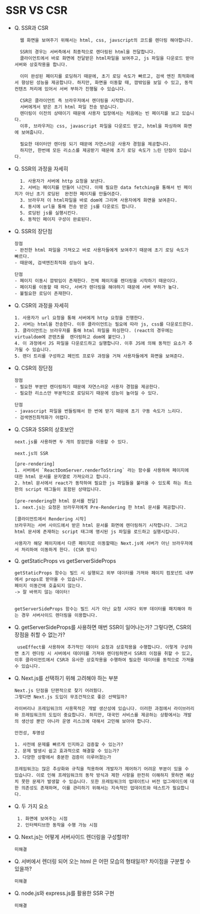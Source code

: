 # SSR VS CSR

- Q. SSR과 CSR

  ```
    웹 화면을 보여주기 위해서는 html, css, javscript의 코드를 렌더링 해야합니다.

    SSR의 경우는 서버측에서 최종적으로 렌더링된 html을 전달합니다.
    클라이언트에서 바로 화면에 전달받은 html파일을 보여주고, js 파일을 다운로드 받아 서버와 상호작용을 합니다.
    
    이미 완성된 페이지를 로딩하기 때문에, 초기 로딩 속도가 빠르고, 검색 엔진 최적화에서 향상된 성능을 제공합니다. 하지만, 화면을 이동할 때, 깜밖임을 보일 수 있고, 동적 컨텐츠 처리에 있어서 서버 부하가 진행될 수 있습니다.

    CSR은 클라이언트 즉 브라우저에서 렌더링을 시작합니다. 
    서버에게서 받은 초기 html 파일 전송 받습니다. 
    렌더링이 이전의 상태이기 때문에 사용자 입장에서는 처음에는 빈 페이지를 보고 있습니다. 
    이후, 브라우저는 css, javascript 파일을 다운로드 받고, html을 파싱하여 화면에 보여줍니다.

    필요한 데이터만 렌더링 되기 때문에 자연스러운 사용자 경험을 제공합니다.
    하지만, 한번에 모든 리소스를 제공받기 때문에 초기 로딩 속도가 느린 단점이 있습니다.
  ```

- Q. SSR의 과정을 자세히

  ```
    1. 사용자가 서버에 http 요청을 보낸다.
    2. 서버는 페이지를 만들어 나간다. 이때 필요한 data fetching을 통해서 빈 페이지가 아닌 초기 로딩된  완전한 페이지를 만들어준다.
    3. 브라우저 이 html파일을 바로 dom에 그리며 사용자에게 화면을 보여준다.
    4. 동시에 url을 통해 전송 받은 js를 다운로드 합니다.
    5. 로딩된 js를 실행시킨다.
    6. 동적인 페이지 구성이 완료된다.
    ```

- Q. SSR의 장단점

    ```
    장점
    - 완전한 html 파일을 가져오고 바로 사용자들에게 보여주기 때문에 초기 로딩 속도가 빠르다.
    - 때문에, 검색엔진최적화 성능이 높다.

    단점
    - 페이지 이동시 깜밖임이 존재한다. 전체 페이지를 렌더링을 시작하기 때문이다.
    - 페이지를 이동할 때 마다, 서버가 렌더링을 해야하기 때문에 서버 부하가 높다.
    - 불필요한 로딩이 존재한다.

    ```

- Q. CSR의 과정을 자세히

    ```
    1. 사용자가 url 요청을 통해 서버에게 http 요청을 진행한다.
    2. 서버는 html을 전송한다. 이후 클라이언트는 필요에 따라 js, css를 다운로드한다.
    3. 클라이언트는 브라우저를 통해 html 파일을 파싱한다. (react의 경우에는 virtualdom에 콘텐츠를  렌더링하고 dom에 붙인다.)
    4. 이 과정에서 JS 파일을 다운로드하고 실행합니다. 이후 JS에 의해 동적인 요소가 추가될 수 있습니다.
    5. 렌더 트리를 구성하고 페인트 프로우 과정을 거쳐 사용자들에게 화면을 보여준다.
    
    ```

- Q. CSR의 장단점

    ```
    장점
    - 필요한 부분만 렌더링하기 때문에 자연스러운 사용자 경험을 제공한다.
    - 필요한 리소스만 부분적으로 로딩되기 때문에 성능이 높아질 수 있다.

    단점
    - javascript 파일을 번들링해서 한 번에 받기 때문에 초기 구동 속도가 느리다.
    - 검색엔진최적화가 어렵다.

    ```

- Q. CSR과 SSR의 상호보안

    ```
    next.js를 사용하면 두 개의 장점만을 이용할 수 있다.

    next.js의 SSR

    [pre-rendering]
    1. 서버에서 `ReactDomServer.renderToString` 라는 함수를 사용하여 페이지에 대한 html 문서를 문자열로 가져오라고 합니다.
    2. html 문서에서 react가 동작하여 필요한 js 파일들을 불러올 수 있도록 하는 최소한의 script 태그들이 포함된 상태입니다.
    
    [pre-rendering한 html 문서를 전달]
    1. next.js는 요청온 브라우저에게 Pre-Rendering 한 html 문서를 제공합니다.

    [클라이언트에서 Rendering 시작]
    브라우저는 서버 사이드에서 받은 html 문서를 화면에 렌더링하기 시작합니다. 그리고 html 문서에 존재하는 script 태그에 명시된 js 파일을 로드하고 실행시킵니다. 

    사용자가 해당 페이지에서 다른 페이지로 이동할때는 Next.js에 서버가 아닌 브라우저에서 처리하여 이동하게 한다. (CSR 방식)

    ```
- Q. getStaticProps vs getServerSideProps 

    ```
    getStaticProps 함수는 빌드 시 실행되고 외부 데이터를 가져와 페이지 컴포넌트 내부에서 props로 받아올 수 있습니다.
    페이지 이동간에 호출되지 않는다.
    -> 잘 바뀌지 않는 데이터!


    getServerSideProps 함수는 빌드 시가 아닌 요청 시마다 외부 데이터를 패치해야 하는 경우 서버사이드 렌더링을 이용합니다.

    ```
    
- Q. getServerSideProps를 사용하면 매번 SSR이 일어나는가? 그렇다면, CSR의 장점을 취할 수 없는가?
    ```
     useEffect를 사용하여 추가적인 데이터 요청과 상호작용을 수행합니다. 이렇게 구성하면 초기 렌더링 시 서버에서 데이터를 가져와 렌더링하면서 SSR의 이점을 취할 수 있고, 이후 클라이언트에서 CSR과 유사한 상호작용을 수행하여 필요한 데이터를 동적으로 가져올 수 있습니다.
    
    ```

- Q. Next.js를 선택하기 위해 고려해야 하는 부분

    ```
    Next.js 단점을 단편적으로 찾기 어려웠다.
    그렇다면 Next.js 도입이 무조건적으로 좋은 선택일까?
    
    라이버리나 프레임워크의 사용목적은 개발 생산성에 있습니다. 이러한 과점에서 라이브러리와 프레임워크의 도입이 중요합니다. 하지만, 대국민 서비스를 제공하는 상황에서는 개발의 생산성 뿐만 아니라 운영 리스크에 대해서 고민해 보아야 합니다.

    안전성, 투명성

    1. 사전에 문제를 빠르게 인지하고 검증할 수 있는가?
    2. 문제 발생시 쉽고 효과적으로 해결할 수 있는가?
    3. 다양한 상황에서 충분한 검증이 이루어졌는가

    프레임워크는 많은 추상화와 규칙을 적용하여 개발자가 제어하기 어려운 부분이 있을 수 있습니다. 이로 인해 프레임워크의 동작 방식과 제한 사항을 완전히 이해하지 못하면 예상치 못한 문제가 발생할 수 있습니다. 또한 프레임워크의 업데이트나 버전 업그레이드에 대한 의존성도 존재하며, 이를 관리하기 위해서는 지속적인 업데이트와 테스트가 필요합니다.
    
    ```

- Q. 두 가지 요소
    ```
     1. 화면에 보여주는 시점
     2. 인터렉티브한 동작을 수행 가능 시점
    
    ```


- Q. Next.js는 어떻게 서버사이드 렌더링을 구성할까?
    ```
    미해결
    ```
    

- Q. 서버에서 렌더링 되어 오는 html 은 어떤 모습의 형태일까? 차이점을 구분할 수 있을까?
  ```
  미해결
  ```


- Q. node.js와 express.js를 활용한 SSR 구현

    ```
    미해결
    ```

